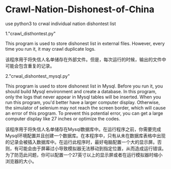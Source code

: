 # Crawl-Nation-Dishonest-of-China

use python3 to crwal individual nation dishontest list

1."crawl_disthontest.py" 

This program is used to store dishonest list in external files. However, every time you run it, it may crawl duplicate logs.

该程序用于将失信人名单储存在外部文件。但是，每次运行的时候，输出的文件中可能会包含重复的记录。

2."crwal_dishontest_mysql.py"

This program is used to store dishonest list in Mysql. Before you run it, you should build Mysql environment and create a database.
In this program, only the logs that never appear in Mysql tables will be inserted.
When you run this program, you'd better have a larger computer display. Otherwise, the simulator of selenium may not reach the screen border, which will cause an error of this program. To prevent this potential error, you can get a large computer display like 27 inches or optimize the codes.

该程序用于将失信人名单储存在Mysql数据库中。在运行程序之前，你需要完成Mysql环境配置并且创建一个数据库。在本程序中，只有从未在数据库表格中出现的记录会被插入数据库中。在运行此程序时，最好电脑配置一个大的显示屏。否则，有可能会由于屏幕过小导致模拟器无法移动到指定位置，从而造成运行错误。为了防范此问题，你可以配置一个27英寸以上的显示屏或者在运行模拟器时缩小浏览器的大小。
